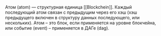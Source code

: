 Атом (atom) — структурная единица [[Blockchein]]. Каждый последующий атом связан с предыдущим через его хэш (хэш предыдущего включен в структуру данных последующего, или нескольких). Атом – это блок, если применяется на уровне блокчейна, или событие (event) – применяется в ДАГе (dag).